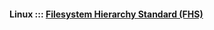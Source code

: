 
#### Linux  :::  [Filesystem Hierarchy Standard (FHS)](https://en.wikipedia.org/wiki/Filesystem_Hierarchy_Standard)

